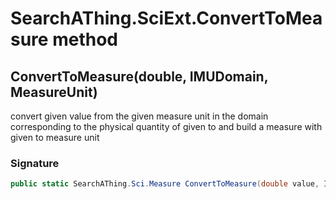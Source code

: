 # SearchAThing.SciExt.ConvertToMeasure method
## ConvertToMeasure(double, IMUDomain, MeasureUnit)
convert given value from the given measure unit in the domain corresponding to the physical quantity of given to
            and build a measure with given to measure unit

### Signature
```csharp
public static SearchAThing.Sci.Measure ConvertToMeasure(double value, IMUDomain from, MeasureUnit to)
```
